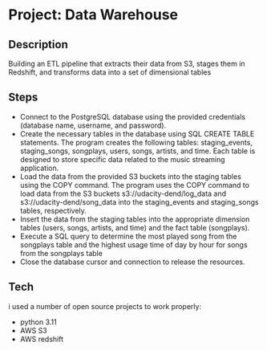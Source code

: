 # Project: Data Warehouse

## Description
Building an ETL pipeline that extracts their data from S3, stages them in Redshift, and transforms data into a set of dimensional tables
## Steps
- Connect to the PostgreSQL database using the provided credentials (database name, username, and password).
- Create the necessary tables in the database using SQL CREATE TABLE statements. The program creates the following tables: staging_events, staging_songs, songplays, users, songs, artists, and time. Each table is designed to store specific data related to the music streaming application.
- Load the data from the provided S3 buckets into the staging tables using the COPY command. The program uses the COPY command to load data from the S3 buckets s3://udacity-dend/log_data and s3://udacity-dend/song_data into the staging_events and staging_songs tables, respectively.
- Insert the data from the staging tables into the appropriate dimension tables (users, songs, artists, and time) and the fact table (songplays).
- Execute a SQL query to determine the most played song from the songplays table and the highest usage time of day by hour for songs from the songplays table
- Close the database cursor and connection to release the resources.



## Tech

i used a number of open source projects to work properly:

- python 3.11
- AWS S3
- AWS redshift
